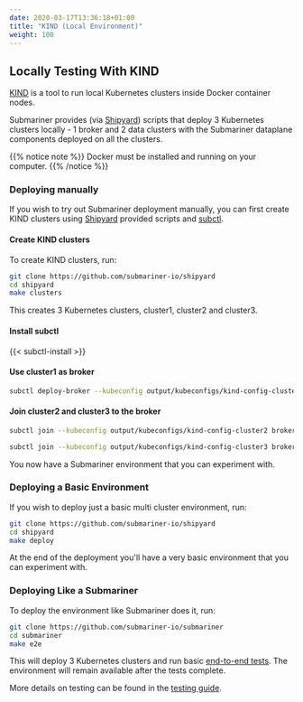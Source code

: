 ```yaml
---
date: 2020-03-17T13:36:18+01:00
title: "KIND (Local Environment)"
weight: 100
---
```


## Locally Testing With KIND

[KIND](https://github.com/kubernetes-sigs/kind) is a tool to run local Kubernetes clusters inside Docker container nodes.

Submariner provides (via [Shipyard](../../contributing/shipyard)) scripts that deploy 3 Kubernetes clusters locally - 1 broker and 2 data clusters with the Submariner dataplane components deployed on all the clusters.

{{% notice note %}}
Docker must be installed and running on your computer.
{{% /notice %}}

### Deploying manually

If you wish to try out Submariner deployment manually, you can first create KIND clusters using [Shipyard](../../contributing/shipyard) provided scripts and [subctl](../../deployment/subctl).

#### Create KIND clusters

To create KIND clusters, run:

```bash
git clone https://github.com/submariner-io/shipyard
cd shipyard
make clusters
```

This creates 3 Kubernetes clusters, cluster1, cluster2 and cluster3.

#### Install subctl

{{< subctl-install >}}

#### Use cluster1 as broker

```bash
subctl deploy-broker --kubeconfig output/kubeconfigs/kind-config-cluster1 --service-discovery
```

#### Join cluster2 and cluster3 to the broker

```bash
subctl join --kubeconfig output/kubeconfigs/kind-config-cluster2 broker-info.subm --clusterid cluster2
```

```bash
subctl join --kubeconfig output/kubeconfigs/kind-config-cluster3 broker-info.subm --clusterid cluster3
```

You now have a Submariner environment that you can experiment with.

### Deploying a Basic Environment

If you wish to deploy just a basic multi cluster environment, run:

```bash
git clone https://github.com/submariner-io/shipyard
cd shipyard
make deploy
```

At the end of the deployment you'll have a very basic environment that you can experiment with.

### Deploying Like a Submariner

To deploy the environment like Submariner does it, run:

```bash
git clone https://github.com/submariner-io/submariner
cd submariner
make e2e
```

This will deploy 3 Kubernetes clusters and run basic [end-to-end tests](https://github.com/submariner-io/submariner/tree/master/test/e2e). The environment will remain available after the tests complete.

More details on testing can be found in the [testing guide](../../contributing/building_testing).
